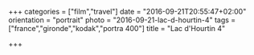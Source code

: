 +++
categories = ["film","travel"]
date = "2016-09-21T20:55:47+02:00"
orientation = "portrait"
photo = "2016-09-21-lac-d-hourtin-4"
tags = ["france","gironde","kodak","portra 400"]
title = "Lac d'Hourtin 4"

+++
